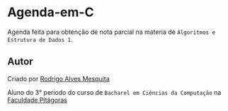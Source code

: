 ﻿Agenda-em-C
===========

Agenda feita para obtenção de nota parcial na materia de `Algoritmos e Estrutura de Dados 1`.

## Autor

Criado por [Rodrigo Alves Mesquita](https://www.linkedin.com/pub/rodrigo-mesquita/90/572/40a)

Aluno do 3° periodo do curso de `Bacharel em Ciências da Computação` na [Faculdade Pitágoras](http://www.faculdadepitagoras.com.br/)
